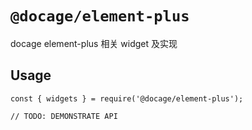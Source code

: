 # `@docage/element-plus`

docage element-plus 相关 widget 及实现

## Usage

```
const { widgets } = require('@docage/element-plus');

// TODO: DEMONSTRATE API
```
